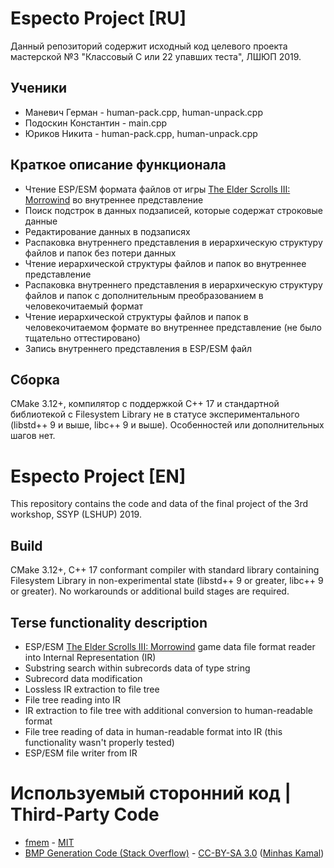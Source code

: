 # Especto Project [RU]

Данный репозиторий содержит исходный код целевого проекта мастерской №3 "Классовый C или 22 упавших теста", ЛШЮП 2019.

## Ученики
* Маневич Герман - human-pack.cpp, human-unpack.cpp
* Подоскин Константин - main.cpp
* Юриков Никита - human-pack.cpp, human-unpack.cpp

## Краткое описание функционала
* Чтение ESP/ESM формата файлов от игры [The Elder Scrolls III: Morrowind](https://ru.wikipedia.org/wiki/The_Elder_Scrolls_III:_Morrowind) во внутреннее представление
* Поиск подстрок в данных подзаписей, которые содержат строковые данные
* Редактирование данных в подзаписях
* Распаковка внутреннего представления в иерархическую структуру файлов и папок без потери данных
* Чтение иерархической структуры файлов и папок во внутреннее представление
* Распаковка внутреннего представления в иерархическую структуру файлов и папок с дополнительным преобразованием в человекочитаемый формат
* Чтение иерархической структуры файлов и папок в человекочитаемом формате во внутреннее представление (не было тщательно оттестировано)
* Запись внутреннего представления в ESP/ESM файл

## Сборка
CMake 3.12+, компилятор с поддержкой C++ 17 и стандартной библиотекой с Filesystem Library не в статусе экспериментального (libstd++ 9 и выше, libc++ 9 и выше). Особенностей или дополнительных шагов нет.

# Especto Project [EN]

This repository contains the code and data of the final project of the 3rd workshop, SSYP (LSHUP) 2019.

## Build
CMake 3.12+, C++ 17 conformant compiler with standard library containing Filesystem Library in non-experimental state (libstd++ 9 or greater, libc++ 9 or greater). No workarounds or additional build stages are required.

## Terse functionality description
* ESP/ESM [The Elder Scrolls III: Morrowind](https://en.wikipedia.org/wiki/The_Elder_Scrolls_III:_Morrowind) game data file format reader into Internal Representation (IR)
* Substring search within subrecords data of type string
* Subrecord data modification
* Lossless IR extraction to file tree
* File tree reading into IR
* IR extraction to file tree with additional conversion to human-readable format
* File tree reading of data in human-readable format into IR (this functionality wasn't properly tested)
* ESP/ESM file writer from IR

# Используемый сторонний код | Third-Party Code
* [fmem](https://github.com/Snaipe/fmem) - [MIT](https://github.com/Snaipe/fmem/blob/master/LICENSE)
* [BMP Generation Code (Stack Overflow)](https://stackoverflow.com/a/47785639) - [CC-BY-SA 3.0](https://creativecommons.org/licenses/by-sa/3.0/) ([Minhas Kamal](https://stackoverflow.com/users/4684058/minhas-kamal))
